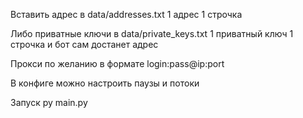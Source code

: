 Вставить адрес в data/addresses.txt 1 адрес 1 строчка 

Либо приватные ключи в data/private_keys.txt 1 приватный ключ 1 строчка и бот сам достанет адрес

Прокси по желанию в формате login:pass@ip:port

В конфиге можно настроить паузы и потоки

Запуск py main.py
